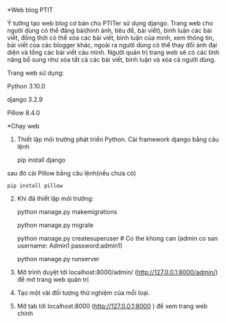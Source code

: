 *Web blog PTIT

Ý tưởng tạo web blog cơ bản cho PTITer sử dụng django. Trang web cho người dùng có thể đăng bài(hình ảnh, tiêu đề, bài viết), bình luận các bài viết, đồng thời có thể xóa các bài viết, bình luận của mình, xem thông tin, bài viết của các blogger khác, ngoài ra người dùng có thể thay đổi ảnh đại diện và tổng các bài viết cảu mình. Người quản trị trang web sẽ có các tính năng bổ sung như xóa tất cả các bài viết, bình luận và xóa cả người dùng.

Trang web sử dụng:

Python 3.10.0

django 3.2.9

Pillow 8.4.0

*Chạy web

1. Thiết lập môi trường phát triển Python. Cài framework django bằng câu lệnh

    pip install django
    
sau đó cài Pillow bằng câu lệnh(nếu chưa có)

    pip install pillow


2. Khi đã thiết lập môi trường:

    python manage.py makemigrations
    
    python manage.py migrate
    
    python manage.py createsuperuser # Co the khong can (admin co san username: Admin1 password:admin1)
    
    python manage.py runserver

3. Mở trình duyệt tới localhost:8000/admin/ (http://127.0.0.1:8000/admin/) để mở trang web quản trị

4. Tạo một vài đối tượng thử nghiệm của mỗi loại.

5. Mở tab tới localhost:8000 (http://127.0.0.1:8000 ) để xem trang web chính
